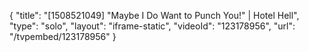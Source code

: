 {
    "title": "[1508521049] \"Maybe I Do Want to Punch You!\" | Hotel Hell",
    "type": "solo",
    "layout": "iframe-static",
    "videoId": "123178956",
    "url": "\/tvpembed\/123178956"
}